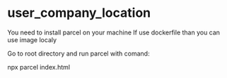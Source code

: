 # user_company_location

You need to install parcel on your machine
If use dockerfile than you can use image localy

Go to root directory and run parcel with comand:

npx parcel index.html
